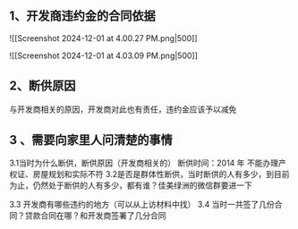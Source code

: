 
## 1、开发商违约金的合同依据
![[Screenshot 2024-12-01 at 4.00.27 PM.png|500]]

![[Screenshot 2024-12-01 at 4.03.09 PM.png|500]]

## 2、断供原因
与开发商相关的原因，开发商对此也有责任，违约金应该予以减免
## 3 、需要向家里人问清楚的事情
3.1当时为什么断供，断供原因（开发商相关的）
断供时间：2014 年
不能办理产权证、房屋规划和实际不符
3.2是否是群体性断供，当时断供的人有多少，到目前为止，仍然处于断供的人有多少，都有谁？佳美绿洲的微信群要进一下
 
3.3 开发商有哪些违约的地方（可以从上访材料中找）
3.4 当时一共签了几份合同？贷款合同在哪？和开发商签署了几分合同

